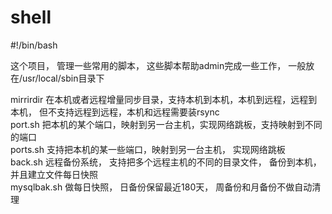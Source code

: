 # shell

\#!/bin/bash  

这个项目， 管理一些常用的脚本， 这些脚本帮助admin完成一些工作， 一般放在/usr/local/sbin目录下  
  
mirrirdir 在本机或者远程增量同步目录，支持本机到本机，本机到远程，远程到本机， 但不支持远程到远程，本机和远程需要装rsync  
port.sh 把本机的某个端口，映射到另一台主机，实现网络跳板，支持映射到不同的端口  
ports.sh 支持把本机的某一些端口，映射到另一台主机， 实现网络跳板  
back.sh 远程备份系统， 支持把多个远程主机的不同的目录文件， 备份到本机，并且建立文件每日快照  
mysqlbak.sh 做每日快照， 日备份保留最近180天， 周备份和月备份不做自动清理  
